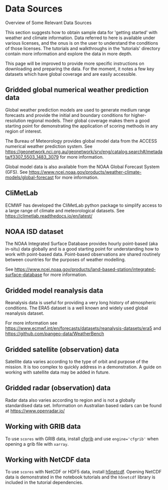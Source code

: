 # Data Sources

Overview of Some Relevant Data Sources

This section suggests how to obtain sample data for 'getting started' with weather and climate information. Data referred to here is available under various licenses, and the onus is on the user to understand the conditions of those licenses. The tutorials and walkthroughs in the 'tutorials' directory contain more information and explore the data in more depth.

This page will be improved to provide more specific instructions on downloading and preparing the data. For the moment, it notes a few key datasets which have global coverage and are easily accessible.

## Gridded global numerical weather prediction data
Global weather prediction models are used to generate medium range forecasts and provide the initial and boundary conditions for higher-resolution regional models. Their global coverage makes them a good starting point for demonstrating the application of scoring methods in any region of interest.

The Bureau of Meteorology provides global model data from the ACCESS numerical weather prediction system. See https://geonetwork.nci.org.au/geonetwork/srv/eng/catalog.search#/metadata/f3307_5503_1483_3079 for more information.

Global model data is also available from the NOAA Global Forecast System (GFS). See https://www.ncei.noaa.gov/products/weather-climate-models/global-forecast for more information.

## CliMetLab
ECMWF has developed the CliMetLab python package to simplify access to a large range of climate and meteorological datasets. See https://climetlab.readthedocs.io/en/latest/

## NOAA ISD dataset
The NOAA Integrated Surface Database provides hourly point-based (aka in-situ) data globally and is a good starting point for understanding how to work with point-based data. Point-based observations are shared routinely between countries for the purposes of weather modelling.

See https://www.ncei.noaa.gov/products/land-based-station/integrated-surface-database for more information.

## Gridded model reanalysis data
Reanalysis data is useful for providing a very long history of atmospheric conditions. The ERA5 dataset is a well known and widely used global reanalysis dataset.

For more information see https://www.ecmwf.int/en/forecasts/datasets/reanalysis-datasets/era5 and
https://github.com/pangeo-data/WeatherBench

## Gridded satellite (observation) data
Satellite data varies according to the type of orbit and purpose of the mission. It is too complex to quickly address in a demonstration. A guide on working with satellite data may be added in future.

## Gridded radar (observation) data
Radar data also varies according to region and is not a globally standardised data set. Information on Australian based radars can be found at https://www.openradar.io/

## Working with GRIB data
To use `scores` with GRIB data, install [cfgrib](https://github.com/ecmwf/cfgrib) and use `engine='cfgrib'` when opening a grib file with `xarray`.

## Working with NetCDF data
To use `scores` with NetCDF or HDF5 data, install [h5netcdf](https://github.com/h5netcdf/h5netcdf). Opening NetCDF data is demonstrated in the notebook tutorials and the `h5netcdf` library is included in the tutorial dependencies.
